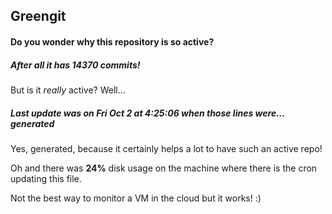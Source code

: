## Greengit

#### Do you wonder why this repository is so active?

##### After all it has 14370 commits!

But is it *really* active? Well...

##### Last update was on Fri Oct 2 at 4:25:06 when those lines were... generated

Yes, generated, because it certainly helps a lot to have such an active repo!

Oh and there was **24%** disk usage on the machine
where there is the cron updating this file.

Not the best way to monitor a VM in the cloud but it works! :)
